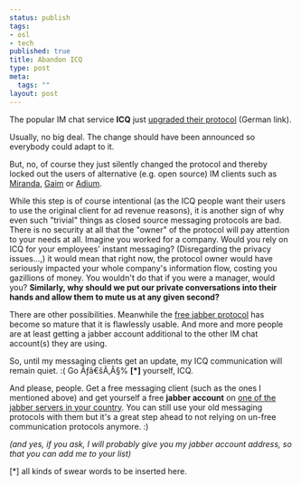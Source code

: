 ```yaml
--- 
status: publish
tags: 
- osl
- tech
published: true
title: Abandon ICQ
type: post
meta: 
  tags: ""
layout: post
---
```

The popular IM chat service <strong>ICQ</strong> just <a href="http://www.heise.de/newsticker/meldung/69505">upgraded their protocol</a> (German link).

Usually, no big deal. The change should have been announced so everybody could adapt to it.

But, no, of course they just silently changed the protocol and thereby locked out the users of alternative (e.g. open source) IM clients such as <a href="http://miranda-im.org">Miranda</a>, <a href="http://gaim.sf.net">Gaim</a> or <a href="http://www.adiumx.com/">Adium</a>.

While this step is of course intentional (as the ICQ people want their users to use the original client for ad revenue reasons), it is another sign of why even such "trivial" things as closed source messaging protocols are bad. There is no security at all that the "owner" of the protocol will pay attention to your needs at all. Imagine you worked for a company. Would you rely on ICQ for your employees' instant messaging? (Disregarding the privacy issues...,) it would mean that right now, the protocol owner would have seriously impacted your whole company's information flow, costing you gazillions of money. You wouldn't do that if you were a manager, would you? <strong>Similarly, why should we put our private conversations into their hands and allow them to mute us at any given second?</strong>

There are other possibilities. Meanwhile the <a href="http://www.jabber.org/">free jabber protocol</a> has become so mature that it is flawlessly usable. And more and more people are at least getting a jabber account additional to the other IM chat account(s) they are using.

So, until my messaging clients get an update, my ICQ communication will remain quiet. :( Go Ãƒâ€šÃ‚Â§$%$% <strong>[*]</strong> yourself, ICQ.

And please, people. Get a free messaging client (such as the ones I mentioned above) and get yourself a free <strong>jabber account</strong> on <a href="http://www.xmpp.net/bycountry.shtml">one of the jabber servers in your country</a>. You can still use your old messaging protocols with them but it's a great step ahead to not relying on un-free communication protocols anymore. :)

<em>(and yes, if you ask, I will probably give you my jabber account address, so that you can add me to your list)</em>

[*] all kinds of swear words to be inserted here.
